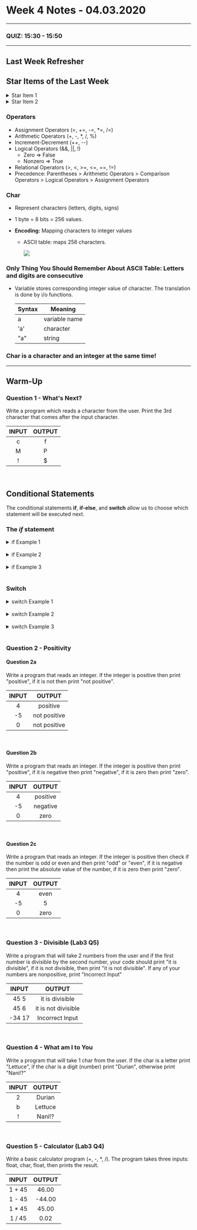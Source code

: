 
# Week 4 Notes - 04.03.2020

---

### QUIZ: 15:30 - 15:50

---

## Last Week Refresher

## Star Items of the Last Week
<details>
<summary>Star Item 1</summary>
*** Zero => False, Nonzero => True ***
</details>

<details>
<summary>Star Item 2</summary>
*** Letters and digits are consecutive in ASCII table *** 
</details>

### Operators

* Assignment Operators (=, +=, -=, \*=, /=)
* Arithmetic Operators (+, -, \*, /, %)
* Increment-Decrement (++, --)
* Logical Operators (&&, ||, !)
  * Zero => False
  * Nonzero => True
* Relational Operators (>, <, >=, <=, ==, !=)
* Precedence: Parentheses > Arithmetic Operators > Comparison Operators > Logical Operators > Assignment Operators

### Char

- Represent characters (letters, digits, signs)

- 1 byte = 8 bits = 256 values.

- **Encoding:** Mapping characters to integer values

  - ASCII table: maps 256 characters.

    ![](http://www.asciitable.com/index/asciifull.gif)

### Only Thing You Should Remember About ASCII Table: Letters and digits are consecutive

- Variable stores corresponding integer value of character. The translation is done by i/o functions.

  | Syntax | Meaning       |
  | ------ | ------------- |
  | a      | variable name |
  | 'a'    | character     |
  | "a"    | string        |
  
  
### Char is a character and an integer at the same time!

---

## Warm-Up

### Question 1 - What's Next?
Write a program which reads a character from the user. Print the 3rd character that comes after the input character. 

|  INPUT  |  OUTPUT |
|:-------:|:-------:|
| c  | f  |
| M  | P  |
| !  | $  |

<!---

### Question 1 - Smol
Write a program which reads a lower-case char (character) from the user, then prints its upper-case version on the screen.

*Hint: Note that in the ASCII table, the distance between a lower-case letter and its corresponding upper-case version is the same for all letters.*

|  INPUT  |  OUTPUT |
|:-------:|:-------:|
| d   | D  |
| t   | T  |

-->

<br>


## Conditional Statements

The conditional statements **if**, **if-else**, and **switch** allow us to choose which statement will be executed next.

### The *if* statement

<details>
<summary>if Example 1</summary>
<br>

```c
    int a = 5;
    if(a > 0)
        printf("Positive\n");
    printf("a: \%d", a);
```

</details>

<br>

<details>
<summary>if Example 2</summary>
<br>

```c
    int a = 5;
    if(a > 0)
        printf("Positive\n");
        printf("Not Negative\n");
    printf("a: \%d", a);
```

</details>

<br>

<details>
<summary>if Example 3</summary>
<br>

```c
    int a = 5;
    if(a > 0){
        printf("Positive\n");
        printf("Not Negative\n");
    }
    printf("a: \%d", a);
```

</details>

<br>


### Switch

<details>
<summary>switch Example 1</summary>
<br>

```c
#include <stdio.h>

int main()
{
    char card = 'D';
    switch (day) {
        case 'C':
            printf("Clubs\n");
        case 'D':
            printf("Diamonds\n");
        case 'H':
            printf("Hearts\n");
        case 'S':
            printf("Spades\n");
        }

    return 0;
}
```

</details>

<br>

<details>
<summary>switch Example 2</summary>
<br>

```c
#include <stdio.h>

int main()
{
    char card = 'D';
    switch (day) {
        case 'C':
            printf("Clubs\n");
            break;
        case 'D':
            printf("Diamonds\n");
            break;
        case 'H':
            printf("Hearts\n");
            break;
        case 'S':
            printf("Spades\n");
            break;
        default:
            printf("WUT\n");
        }

    return 0;
}
```

</details>

<br>

<details>
<summary>switch Example 3</summary>
<br>


```c
#include <stdio.h>

int main()
{
    char day = 'W';
    int d;
    switch (day) {
        case 'M':
            printf("Monday\n");
            d = 1;
            break;
        case 'T':
            printf("Tuesday\n");
            d = 2;
            break;
        case 'W':
            printf("Wednesday\n");
            d = 3;
            break;
        case 't':
            printf("Thursday\n");
            d = 4;
            break;
        case 'F':
            printf("Friday\n");
            d = 5;
            break;
        case 'S':
            printf("Saturday\n");
            d = 6;
            break;
        case 's':
            printf("Sunday\n");
            d = 7;
            break;
        default:
            printf("Noday\n");
            d = 0;
        }
    printf("%d", d);

    return 0;
}
```

</details>

<br>

### Question 2 - Positivity

#### Question 2a
Write a program that reads an integer. If the integer is positive then print "positive", if it is not then print "not positive".

|  INPUT  |  OUTPUT |
|:-------:|:-------:|
| 4  | positive   |
| -5  | not positive  |
| 0  | not positive  |

<br>

#### Question 2b
Write a program that reads an integer. If the integer is positive then print "positive", if it is negative then print "negative", if it is zero then print "zero".

|  INPUT  |  OUTPUT |
|:-------:|:-------:|
| 4  | positive   |
| -5  | negative  |
| 0  | zero  |

<br>

#### Question 2c
Write a program that reads an integer. If the integer is positive then check if the number is odd or even and then print "odd" or "even", if it is negative then print the absolute value of the number, if it is zero then print "zero".

|  INPUT  |  OUTPUT |
|:-------:|:-------:|
| 4  | even   |
| -5  | 5  |
| 0  | zero  |


<br />

### Question 3 - Divisible (Lab3 Q5)

Write a program that will take 2 numbers from the user and if the first number is divisible by the second number, your code should print "it is divisible", if it is not divisible, then print "it is not divisible". If any of your numbers are nonpositive, print "Incorrect Input" 


|  INPUT  |  OUTPUT |
|:-------:|:-------:|
| 45 5    | it is divisible   |
| 45 6    | it is not divisible  |
| -34 17  | Incorrect Input  |


<br />


### Question 4 - What am I to You

Write a program that will take 1 char from the user. If the char is a letter print "Lettuce", if the char is a digit (number) print "Durian", otherwise print "Nani!?"

|  INPUT  |  OUTPUT |
|:-------:|:-------:|
| 2   | Durian   |
| b    | Lettuce  |
| ! | Nani!?  |



<br />

### Question 5 - Calculator (Lab3 Q4)

Write a basic calculator program (+, -, \*, /). The program takes three inputs: float, char, float, then prints the result. 

|  INPUT  |  OUTPUT |
|:-------:|:-------:|
| 1 + 45  | 46.00   |
| 1 - 45  | -44.00  |
| 1 * 45  | 45.00   |
| 1 / 45  | 0.02    |
